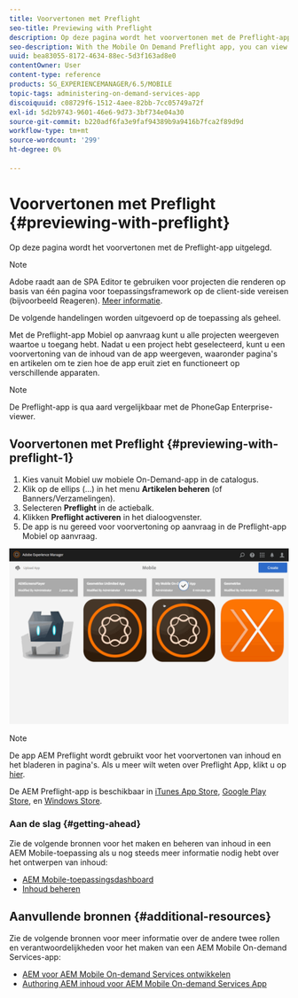 ```yaml
---
title: Voorvertonen met Preflight
seo-title: Previewing with Preflight
description: Op deze pagina wordt het voorvertonen met de Preflight-app uitgelegd.
seo-description: With the Mobile On Demand Preflight app, you can view all projects to which you have access. Follow this page to learn more about this.
uuid: bea83055-8172-4634-88ec-5d3f163ad8e0
contentOwner: User
content-type: reference
products: SG_EXPERIENCEMANAGER/6.5/MOBILE
topic-tags: administering-on-demand-services-app
discoiquuid: c08729f6-1512-4aee-82bb-7cc05749a72f
exl-id: 5d2b9743-9601-46e6-9d73-3bf734e04a30
source-git-commit: b220adf6fa3e9faf94389b9a9416b7fca2f89d9d
workflow-type: tm+mt
source-wordcount: '299'
ht-degree: 0%

---
```


# Voorvertonen met Preflight {#previewing-with-preflight}

Op deze pagina wordt het voorvertonen met de Preflight-app uitgelegd.

>[!NOTE]
>
>Adobe raadt aan de SPA Editor te gebruiken voor projecten die renderen op basis van één pagina voor toepassingsframework op de client-side vereisen (bijvoorbeeld Reageren). [Meer informatie](/help/sites-developing/spa-overview.md).

De volgende handelingen worden uitgevoerd op de toepassing als geheel.

Met de Preflight-app Mobiel op aanvraag kunt u alle projecten weergeven waartoe u toegang hebt. Nadat u een project hebt geselecteerd, kunt u een voorvertoning van de inhoud van de app weergeven, waaronder pagina&#39;s en artikelen om te zien hoe de app eruit ziet en functioneert op verschillende apparaten.

>[!NOTE]
>
>De Preflight-app is qua aard vergelijkbaar met de PhoneGap Enterprise-viewer.

## Voorvertonen met Preflight {#previewing-with-preflight-1}

1. Kies vanuit Mobiel uw mobiele On-Demand-app in de catalogus.
1. Klik op de ellips (...) in het menu **Artikelen beheren** (of Banners/Verzamelingen).
1. Selecteren **Preflight** in de actiebalk.
1. Klikken **Preflight activeren** in het dialoogvenster.
1. De app is nu gereed voor voorvertoning op aanvraag in de Preflight-app Mobiel op aanvraag.

![chlimage_1-8](assets/chlimage_1-8.gif)

>[!NOTE]
>
>De app AEM Preflight wordt gebruikt voor het voorvertonen van inhoud en het bladeren in pagina&#39;s. Als u meer wilt weten over Preflight App, klikt u op [hier](https://helpx.adobe.com/digital-publishing-solution/help/preflight-app.html).
>
>De AEM Preflight-app is beschikbaar in [iTunes App Store](https://itunes.apple.com/us/app/adobe-experience-manager-mobile/id1042687518?mt=8), [Google Play Store](https://play.google.com/store/apps/details?id=com.adobe.dps.preflight&amp;hl=en), en [Windows Store](https://www.microsoft.com/en-us/store/p/adobe-experience-manager-mobile-preflight/9nblggh5wmxq).

### Aan de slag {#getting-ahead}

Zie de volgende bronnen voor het maken en beheren van inhoud in een AEM Mobile-toepassing als u nog steeds meer informatie nodig hebt over het ontwerpen van inhoud:

* [AEM Mobile-toepassingsdashboard](/help/mobile/mobile-apps-ondemand-application-dashboard.md)
* [Inhoud beheren](/help/mobile/mobile-apps-ondemand-manage-content-ondemand.md)

## Aanvullende bronnen {#additional-resources}

Zie de volgende bronnen voor meer informatie over de andere twee rollen en verantwoordelijkheden voor het maken van een AEM Mobile On-demand Services-app:

* [AEM voor AEM Mobile On-demand Services ontwikkelen](/help/mobile/aem-mobile-on-demand.md)
* [Authoring AEM inhoud voor AEM Mobile On-demand Services App](/help/mobile/mobile-apps-ondemand.md)
